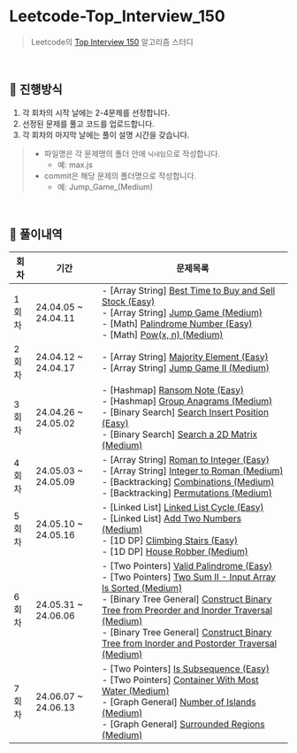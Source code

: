 # Leetcode-Top_Interview_150

> Leetcode의 [Top Interview 150](https://leetcode.com/studyplan/top-interview-150/) 알고리즘 스터디

<br />

## 📌 진행방식

1. 각 회차의 시작 날에는 2-4문제를 선정합니다.
2. 선정된 문제를 풀고 코드를 업로드합니다.
3. 각 회차의 마지막 날에는 풀이 설명 시간을 갖습니다.

> - 파일명은 각 문제명의 폴더 안에 `닉네임`으로 작성합니다.
>   - 예: max.js
> - commit은 해당 문제의 폴더명으로 작성합니다.
>   - 예: Jump_Game_(Medium)

<br />

## 📌 풀이내역

| 회차  | 기간                | 문제목록                                               |
| ----- | ------------------- | ------------------------------------------------------ |
| 1회차 | 24.04.05 ~ 24.04.11 | - [Array String] [Best Time to Buy and Sell Stock (Easy)](https://leetcode.com/problems/best-time-to-buy-and-sell-stock)<br />- [Array String] [Jump Game (Medium)](https://leetcode.com/problems/jump-game/)<br />- [Math] [Palindrome Number (Easy)](https://leetcode.com/problems/palindrome-number/)<br />- [Math] [Pow(x, n) (Medium)](https://leetcode.com/problems/powx-n/) |
| 2회차 | 24.04.12 ~ 24.04.17 | - [Array String] [Majority Element (Easy)](https://leetcode.com/problems/majority-element/)<br />- [Array String] [Jump Game II (Medium)](https://leetcode.com/problems/jump-game-ii/)<br /> |
| 3회차 | 24.04.26 ~ 24.05.02 | - [Hashmap] [Ransom Note (Easy)](https://leetcode.com/problems/ransom-note/)<br />- [Hashmap] [Group Anagrams (Medium)](https://leetcode.com/problems/group-anagrams/)<br />- [Binary Search] [Search Insert Position (Easy)](https://leetcode.com/problems/search-insert-position/)<br />- [Binary Search] [Search a 2D Matrix (Medium)](https://leetcode.com/problems/search-a-2d-matrix/)<br /> |
| 4회차 | 24.05.03 ~ 24.05.09 | - [Array String] [Roman to Integer (Easy)](https://leetcode.com/problems/roman-to-integer/)<br />- [Array String] [Integer to Roman (Medium)](https://leetcode.com/problems/integer-to-roman/)<br />- [Backtracking] [Combinations (Medium)](https://leetcode.com/problems/combinations/)<br />- [Backtracking] [Permutations (Medium)](https://leetcode.com/problems/permutations/)<br /> |
| 5회차 | 24.05.10 ~ 24.05.16 | - [Linked List] [Linked List Cycle (Easy)](https://leetcode.com/problems/linked-list-cycle/)<br />- [Linked List] [Add Two Numbers (Medium)](https://leetcode.com/problems/add-two-numbers/)<br />- [1D DP] [Climbing Stairs (Easy)](https://leetcode.com/problems/climbing-stairs/)<br />- [1D DP] [House Robber (Medium)](https://leetcode.com/problems/house-robber/)<br /> |
| 6회차 | 24.05.31 ~ 24.06.06 | - [Two Pointers] [Valid Palindrome (Easy)](https://leetcode.com/problems/valid-palindrome/)<br />- [Two Pointers] [Two Sum II - Input Array Is Sorted (Medium)](https://leetcode.com/problems/two-sum-ii-input-array-is-sorted/)<br />- [Binary Tree General] [Construct Binary Tree from Preorder and Inorder Traversal (Medium)](https://leetcode.com/problems/construct-binary-tree-from-preorder-and-inorder-traversal/)<br />- [Binary Tree General] [Construct Binary Tree from Inorder and Postorder Traversal (Medium)](https://leetcode.com/problems/construct-binary-tree-from-inorder-and-postorder-traversal/)<br /> |
| 7회차 | 24.06.07 ~ 24.06.13 | - [Two Pointers] [Is Subsequence (Easy)](https://leetcode.com/problems/is-subsequence/)<br />- [Two Pointers] [Container With Most Water (Medium)](https://leetcode.com/problems/container-with-most-water/)<br />- [Graph General] [Number of Islands (Medium)](https://leetcode.com/problems/number-of-islands/)<br />- [Graph General] [Surrounded Regions (Medium)](https://leetcode.com/problems/surrounded-regions/)<br /> |
